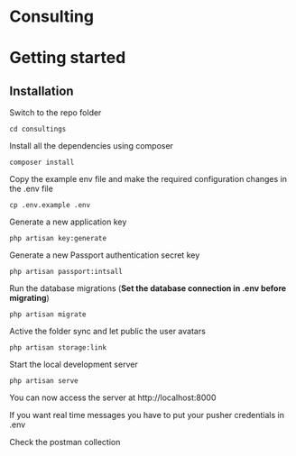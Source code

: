 # Consulting

# Getting started

## Installation

Switch to the repo folder

    cd consultings

Install all the dependencies using composer

    composer install

Copy the example env file and make the required configuration changes in the .env file

    cp .env.example .env

Generate a new application key

    php artisan key:generate

Generate a new Passport authentication secret key

    php artisan passport:intsall

Run the database migrations (**Set the database connection in .env before migrating**)

    php artisan migrate

Active the folder sync and let public the user avatars

    php artisan storage:link

Start the local development server

    php artisan serve

You can now access the server at http://localhost:8000


If you want real time messages you have to put your pusher credentials in .env


Check the postman collection